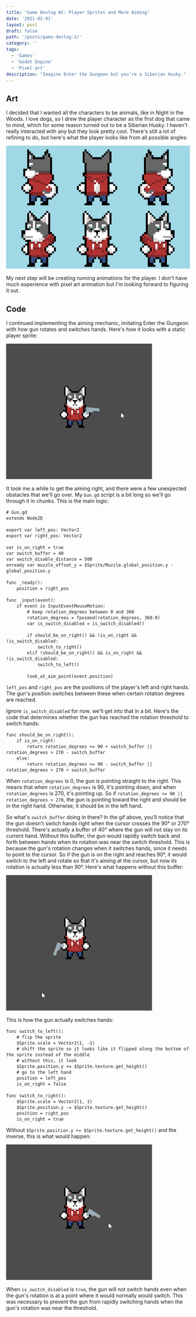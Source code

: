 ```yaml
---
title: 'Game Devlog #2: Player Sprites and More Aiming'
date: '2021-01-01'
layout: post
draft: false
path: '/posts/game-devlog-2/'
category: ''
tags:
  - 'Games'
  - 'Godot Engine'
  - 'Pixel art'
description: "Imagine Enter the Gungeon but you're a Siberian Husky."
---
```


## Art

I decided that I wanted all the characters to be animals, like in Night in the Woods. I love dogs, so I drew the player
character as the first dog that came to mind, which for some reason turned out to be a Siberian Husky. I haven't really
interacted with any but they look pretty cool. There's still a lot of refining to do, but here's what the player looks
like from all possible angles:

![Player from all angles](./player-all-views.png)

My next step will be creating running animations for the player. I don't have much experience with pixel art animation
but I'm looking forward to figuring it out.

## Code

I continued implementing the aiming mechanic, imitating Enter the Gungeon with how gun rotates and switches hands.
Here's how it looks with a static player sprite:

![Aiming](./aiming.gif)

It took me a while to get the aiming right, and there were a few unexpected obstacles that we'll go over. My `Gun.gd`
script is a bit long so we'll go through it in chunks. This is the main logic:

```GDScript
# Gun.gd
extends Node2D

export var left_pos: Vector2
export var right_pos: Vector2

var is_on_right = true
var switch_buffer = 40
var switch_disable_distance = 500
onready var muzzle_offset_y = $Sprite/Muzzle.global_position.y - global_position.y

func _ready():
	position = right_pos

func _input(event):
	if event is InputEventMouseMotion:
		# keep rotation_degrees between 0 and 360
		rotation_degrees = fposmod(rotation_degrees, 360.0)
		var is_switch_disabled = is_switch_disabled()

		if should_be_on_right() && !is_on_right && !is_switch_disabled:
			switch_to_right()
		elif !should_be_on_right() && is_on_right && !is_switch_disabled:
			switch_to_left()

		look_at_aim_point(event.position)
```

`left_pos` and `right_pos` are the positions of the player's left and right hands. The gun's position switches between
these when certain rotation degrees are reached.

Ignore `is_switch_disabled` for now, we'll get into that in a bit. Here's the code that determines whether the gun has
reached the rotation threshold to switch hands:

```GDScript
func should_be_on_right():
	if is_on_right:
		return rotation_degrees <= 90 + switch_buffer || rotation_degrees > 270 - switch_buffer
	else:
		return rotation_degrees <= 90 - switch_buffer || rotation_degrees > 270 + switch_buffer
```

When `rotation_degrees` is 0, the gun is pointing straight to the right. This means that when `rotation_degrees` is 90,
it's pointing down, and when `rotation_degrees` is 270, it's pointing up. So if
`rotation_degrees <= 90 || rotation_degrees > 270`, the gun is pointing toward the right and should be in the right
hand. Otherwise, it should be in the left hand.

So what's `switch_buffer` doing in there? In the gif above, you'll notice that the gun doesn't switch hands right when
the cursor crosses the 90° or 270° threshold. There's actually a buffer of 40° where the gun will not stay on its
current hand. Without this buffer, the gun would rapidly switch back and forth between hands when its rotation was near
the switch threshold. This is because the gun's rotation changes when it switches hands, since it needs to point to the
cursor. So if the gun is on the right and reaches 90°, it would switch to the left and rotate so that it's aiming at the
cursor, but now its rotation is actually less than 90°. Here's what happens without this buffer:

![Without switch_buffer](./without-buffer.gif)

This is how the gun actually switches hands:

```GDScript
func switch_to_left():
	# flip the sprite
	$Sprite.scale = Vector2(1, -1)
	# shift the sprite so it looks like it flipped along the bottom of the sprite instead of the middle
	# without this, it look
	$Sprite.position.y += $Sprite.texture.get_height()
	# go to the left hand
	position = left_pos
	is_on_right = false

func switch_to_right():
	$Sprite.scale = Vector2(1, 1)
	$Sprite.position.y -= $Sprite.texture.get_height()
	position = right_pos
	is_on_right = true

```

Without `$Sprite.position.y += $Sprite.texture.get_height()` and the inverse, this is what would happen:

![Without shifting $Sprite.position.y](./without-shift.gif)

When `is_switch_disabled` is `true`, the gun will not switch hands even when the gun's rotation is at a point where it
would normally would switch. This was necessary to prevent the gun from rapidly switching hands when the gun's rotation
was near the threshold.
